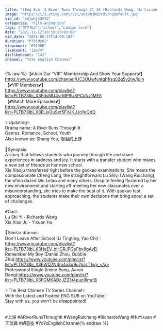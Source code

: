 ```yaml
---
title: "[Eng Sub] A River Runs Through It 16 (Richards Wang, Hu Yixuan) | 上游"
image: "https:\/\/i.ytimg.com\/vi\/sUjwhjKQ5YQ\/hqdefault.jpg"
vid_id: "sUjwhjKQ5YQ"
categories: "Film-Animation"
tags: ["放学别走","school","campus love"]
date: "2021-11-12T10:59:28+03:00"
vid_date: "2021-08-27T14:00:18Z"
duration: "PT36M26S"
viewcount: "691986"
likeCount: "12074"
dislikeCount: "141"
channel: "YoYo English Channel"
---
```

{% raw %}【💕Join Our “VIP” Membership And Show Your Support💕】<br /><a rel="nofollow" target="blank" href="https://www.youtube.com/channel/UC3UUwfyntghfisq02q5v2tw/join">https://www.youtube.com/channel/UC3UUwfyntghfisq02q5v2tw/join</a><br />【💕VIP Members💕】<br /><a rel="nofollow" target="blank" href="https://www.youtube.com/playlist?list=PLTB73Ibi_X3EdsMU4vrMP9USPCcNz1MES">https://www.youtube.com/playlist?list=PLTB73Ibi_X3EdsMU4vrMP9USPCcNz1MES</a><br />【💕Watch More Episodes💕】<br /><a rel="nofollow" target="blank" href="https://www.youtube.com/playlist?list=PLTB73Ibi_X3ELixOuSxt5FVJK_UoYeQdQ">https://www.youtube.com/playlist?list=PLTB73Ibi_X3ELixOuSxt5FVJK_UoYeQdQ</a><br /><br />✨Updating✨<br />Drama name: A River Runs Through It<br />Genres: Romance, School, Youth<br />Also known as: Shang You, 眼泪的上游<br /><br />💬Synopsis:<br />A story that follows students who journey through life and share experiences in sadness and joy. It starts with a transfer student who makes a new set of friends at her new school.<br />Xia Xiaoju transferred right before the gaokao examinations. She meets the compassionate Cheng Lang, the straightforward Lu Shiyi (Wang Ruichang), the often dazed Qiu Letao and many others. Despite feeling flustered by her new environment and starting off meeting her new classmates over a misunderstanding, she tries to make the best of it. With gaokao fast approaching, the students make their own decisions that bring about a set of challenges.<br /><br />💕Cast:<br />Lu Shi Yi - Richards Wang<br /> Xia Xiao Ju - Yixuan Hu <br /><br />🌟Similar dramas:<br />Don't Leave After School (Li Tingting, Yao Chi)：<a rel="nofollow" target="blank" href="https://www.youtube.com/playlist?list=PLTB73Ibi_X3HeEV_bHCRJPGeFbv6gAvEj">https://www.youtube.com/playlist?list=PLTB73Ibi_X3HeEV_bHCRJPGeFbv6gAvEj</a><br />Remember My Boy (Daniel Zhou, Bubble Zhu):<a rel="nofollow" target="blank" href="https://www.youtube.com/playlist?list=PLTB73Ibi_X3EWQ7N4m4o3u9u7gaLT1wy_">https://www.youtube.com/playlist?list=PLTB73Ibi_X3EWQ7N4m4o3u9u7gaLT1wy_</a><br />Professional Single (Ireine Song, Aaron Deng):<a rel="nofollow" target="blank" href="https://www.youtube.com/playlist?list=PLTB73Ibi_X3FGMKABcJZZ3t4pup9lmcBj">https://www.youtube.com/playlist?list=PLTB73Ibi_X3FGMKABcJZZ3t4pup9lmcBj</a><br /><br />✨The Best Chinese TV Series Channel✨<br />With the Latest and Fastest ENG SUB on YouTube! <br />Stay with us, you won't be disappointed!<br /><br /><br />#上游 #ARiverRunsThroughIt #WangRuichang #RichardsWang #HuYixuan #王瑞昌 #胡意旋 #YoYoEnglishChannel{% endraw %}
